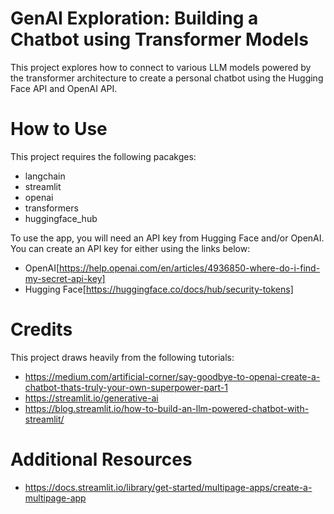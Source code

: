 # GenAI Exploration: Building a Chatbot using Transformer Models 

This project explores how to connect to various LLM models powered by the transformer 
architecture to create a personal chatbot using the Hugging Face API and OpenAI API.  

# How to Use 

This project requires the following pacakges:

- langchain
- streamlit
- openai
- transformers
- huggingface_hub

To use the app, you will need an API key from Hugging Face and/or OpenAI. You can create an API key for either using the links below:

- OpenAI[https://help.openai.com/en/articles/4936850-where-do-i-find-my-secret-api-key]
- Hugging Face[https://huggingface.co/docs/hub/security-tokens]

# Credits 

This project draws heavily from the following tutorials:

- https://medium.com/artificial-corner/say-goodbye-to-openai-create-a-chatbot-thats-truly-your-own-superpower-part-1
- https://streamlit.io/generative-ai
- https://blog.streamlit.io/how-to-build-an-llm-powered-chatbot-with-streamlit/

# Additional Resources
- https://docs.streamlit.io/library/get-started/multipage-apps/create-a-multipage-app
